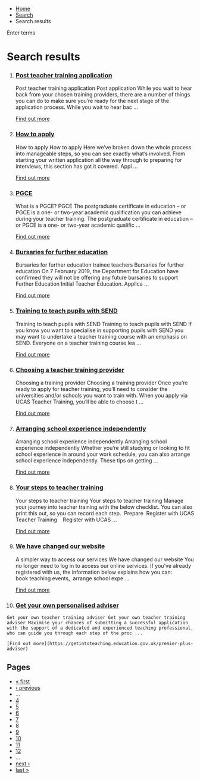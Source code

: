 *   [Home](/)
*   [Search](/search)
*   Search results

Enter terms 

Search results
==============

1.  ### [Post teacher training application](https://getintoteaching.education.gov.uk/post-teacher-training-application)
    
    Post teacher training application Post application While you wait to hear back from your chosen training providers, there are a number of things you can do to make sure you’re ready for the next stage of the application process. While you wait to hear bac ...
    
    [Find out more](https://getintoteaching.education.gov.uk/post-teacher-training-application)
    
2.  ### [How to apply](https://getintoteaching.education.gov.uk/how-to-apply)
    
    How to apply How to apply Here we’ve broken down the whole process into manageable steps, so you can see exactly what’s involved. From starting your written application all the way through to preparing for interviews, this section has got it covered. Appl ...
    
    [Find out more](https://getintoteaching.education.gov.uk/how-to-apply)
    
3.  ### [PGCE](https://getintoteaching.education.gov.uk/explore-my-options/teacher-training-routes/pgce)
    
    What is a PGCE? PGCE The postgraduate certificate in education – or PGCE is a one- or two-year academic qualification you can achieve during your teacher training. The postgraduate certificate in education – or PGCE is a one- or two-year academic qualific ...
    
    [Find out more](https://getintoteaching.education.gov.uk/explore-my-options/teacher-training-routes/pgce)
    
4.  ### [Bursaries for further education](https://getintoteaching.education.gov.uk/explore-my-options/further-education-teacher-training/bursaries)
    
    Bursaries for further education trainee teachers Bursaries for further education On 7 February 2019, the Department for Education have confirmed they will not be offering any future bursaries to support Further Education Initial Teacher Education. Applica ...
    
    [Find out more](https://getintoteaching.education.gov.uk/explore-my-options/further-education-teacher-training/bursaries)
    
5.  ### [Training to teach pupils with SEND](https://getintoteaching.education.gov.uk/explore-my-options/training-to-teach-pupils-with-send)
    
    Training to teach pupils with SEND Training to teach pupils with SEND If you know you want to specialise in supporting pupils with SEND you may want to undertake a teacher training course with an emphasis on SEND. Everyone on a teacher training course lea ...
    
    [Find out more](https://getintoteaching.education.gov.uk/explore-my-options/training-to-teach-pupils-with-send)
    
6.  ### [Choosing a teacher training provider](https://getintoteaching.education.gov.uk/how-to-apply-for-teacher-training/choosing-a-teacher-training-provider)
    
    Choosing a training provider Choosing a training provider Once you’re ready to apply for teacher training, you’ll need to consider the universities and/or schools you want to train with. When you apply via UCAS Teacher Training, you’ll be able to choose t ...
    
    [Find out more](https://getintoteaching.education.gov.uk/how-to-apply-for-teacher-training/choosing-a-teacher-training-provider)
    
7.  ### [Arranging school experience independently](https://getintoteaching.education.gov.uk/school-experience/arranging-school-experience-independently)
    
    Arranging school experience independently Arranging school experience independently Whether you’re still studying or looking to fit school experience in around your work schedule, you can also arrange school experience independently. These tips on getting ...
    
    [Find out more](https://getintoteaching.education.gov.uk/school-experience/arranging-school-experience-independently)
    
8.  ### [Your steps to teacher training](https://getintoteaching.education.gov.uk/lp/your-steps-to-teacher-training)
    
    Your steps to teacher training Your steps to teacher training Manage your journey into teacher training with the below checklist. You can also print this out, so you can record each step.  Prepare  Register with UCAS Teacher Training    Register with UCAS ...
    
    [Find out more](https://getintoteaching.education.gov.uk/lp/your-steps-to-teacher-training)
    
9.  ### [We have changed our website](https://getintoteaching.education.gov.uk/we-have-changed-our-website)
    
    A simpler way to access our services We have changed our website You no longer need to log in to access our online services. If you've already registered with us, the information below explains how you can:  book teaching events,  arrange school expe ...
    
    [Find out more](https://getintoteaching.education.gov.uk/we-have-changed-our-website)
    
10.  ### [Get your own personalised adviser](https://getintoteaching.education.gov.uk/premier-plus-adviser)
    
    Get your own teacher training adviser Get your own teacher training adviser Maximise your chances of submitting a successful application with the support of a dedicated and experienced teaching professional, who can guide you through each step of the proc ...
    
    [Find out more](https://getintoteaching.education.gov.uk/premier-plus-adviser)
    

Pages
-----

*   [« first](/search/site "Go to first page")
*   [‹ previous](/search/site?page=6 "Go to previous page")
*   …
*   [4](/search/site?page=3 "Go to page 4")
*   [5](/search/site?page=4 "Go to page 5")
*   [6](/search/site?page=5 "Go to page 6")
*   [7](/search/site?page=6 "Go to page 7")
*   8
*   [9](/search/site?page=8 "Go to page 9")
*   [10](/search/site?page=9 "Go to page 10")
*   [11](/search/site?page=10 "Go to page 11")
*   [12](/search/site?page=11 "Go to page 12")
*   …
*   [next ›](/search/site?page=8 "Go to next page")
*   [last »](/search/site?page=1032 "Go to last page")